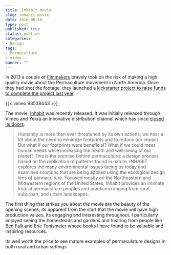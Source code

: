 ```yaml
---
title: Inhabit Movie
slog: inhabit-movie
date: 2016-06-19
type: post
published: true
status: publish
categories:
- Design
tags:
- Permaculture
- video
banner: ""
---
```

In 2013 a couple of [filmmakers][1] bravely took on the risk of making a high quality movie about the Permaculture movement in North America. Once they had shot the footage, they launched a [kickstarter project to raise funds to complete the project last year][2].

{{< vimeo 93538443 >}}

The movie, [Inhabit](http://inhabitfilm.com) was recently released. It was initially released through Vimeo and Yekra an innovative distribution channel which has since [closed its doors](http://www.tubefilter.com/2015/07/10/yekra-platform-closes/). 


> Humanity is more than ever threatened by its own actions; we hear a lot about the need to minimize footprints and to reduce our impact. But what if our footprints were beneficial? What if we could meet human needs while increasing the health and well-being of our planet? This is the premise behind permaculture: a design process based on the replication of patterns found in nature. INHABIT explores the many environmental issues facing us today and examines solutions that are being applied using the ecological design lens of permaculture. Focused mostly on the Northeastern and Midwestern regions of the United States, Inhabit provides an intimate look at permaculture peoples and practices ranging from rural, suburban, and urban landscapes.


The first thing that strikes you about the movie are the beauty of the opening scenes, its apparent from the start that the movie will have high production values. Its engaging and interesting throughout. I particularly enjoyed seeing the homesteads and gardens and hearing from people like [Ben Falk][3] and [Eric Tonismeier][4] whose books I have found to be valuable and inspiring resources.


Its well worth the price to see mature examples of permaculature designs in both rural and urban settings 

   [1]: http://inhabitfilm.com/partners/
   [2]: http://permaculturenews.org/2014/05/02/inhabit-permaculture-perspective/ (Inhabit story at Permaculture News)
   [3]: http://www.wholesystemsdesign.com/resilient-farm-homestead-book/ (Resilient Farm and Homestead Book)
   [4]: http://www.perennialsolutions.org/paradise-lot-two-plant-geeks-one-tenth-of-an-acre-and-the-making-of-an-edible-garden-oasis-in-the-city (Paradise Lot Book)